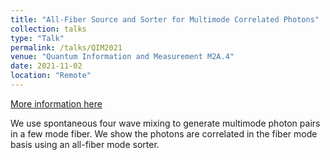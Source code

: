```yaml
---
title: "All-Fiber Source and Sorter for Multimode Correlated Photons"
collection: talks
type: "Talk"
permalink: /talks/QIM2021
venue: "Quantum Information and Measurement M2A.4"
date: 2021-11-02
location: "Remote"
---
```


[More information here](http://example2.com)

We use spontaneous four wave mixing to generate multimode photon pairs in a few mode fiber. We show the photons are correlated in the fiber mode basis using an all-fiber mode sorter.
